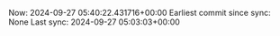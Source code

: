 Now: 2024-09-27 05:40:22.431716+00:00 Earliest commit since sync: None Last sync: 2024-09-27 05:03:03+00:00
